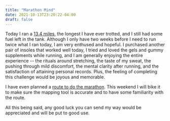```yaml
---
title: "Marathon Mind"
date: 2021-10-13T23:20:22-04:00
draft: false
---
```


Today I ran a [13.4 miles](https://onthegomap.com/s/o6ocn2di), the longest I have ever trotted, and I still had some fuel left in the tank. Although I only have two weeks before I need to run twice what I ran today, I am very enthused and hopeful. I purchased another pair of insoles that worked well today, I tried and loved the gels and gummy supplements while running, and I am generally enjoying the entire experience -- the rituals around stretching, the taste of my sweat, the pushing through mild discomfort, the mental clarity after running, and the satisfaction of attaining personal records. Plus, the feeling of completing this challenge would be joyous and memorable.

I have even planned a [route to do the marathon](https://onthegomap.com/s/2ohsqq94). This weekend I will bike it to make sure the mapping tool is accurate and to have some familiarity with the route. 

All this being said, any good luck you can send my way would be appreciated and will be put to good use. 

